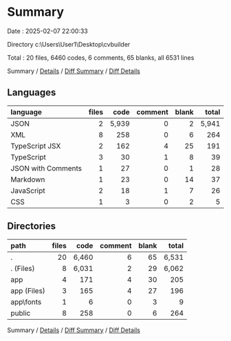 # Summary

Date : 2025-02-07 22:00:33

Directory c:\\Users\\User1\\Desktop\\cvbuilder

Total : 20 files,  6460 codes, 6 comments, 65 blanks, all 6531 lines

Summary / [Details](details.md) / [Diff Summary](diff.md) / [Diff Details](diff-details.md)

## Languages
| language | files | code | comment | blank | total |
| :--- | ---: | ---: | ---: | ---: | ---: |
| JSON | 2 | 5,939 | 0 | 2 | 5,941 |
| XML | 8 | 258 | 0 | 6 | 264 |
| TypeScript JSX | 2 | 162 | 4 | 25 | 191 |
| TypeScript | 3 | 30 | 1 | 8 | 39 |
| JSON with Comments | 1 | 27 | 0 | 1 | 28 |
| Markdown | 1 | 23 | 0 | 14 | 37 |
| JavaScript | 2 | 18 | 1 | 7 | 26 |
| CSS | 1 | 3 | 0 | 2 | 5 |

## Directories
| path | files | code | comment | blank | total |
| :--- | ---: | ---: | ---: | ---: | ---: |
| . | 20 | 6,460 | 6 | 65 | 6,531 |
| . (Files) | 8 | 6,031 | 2 | 29 | 6,062 |
| app | 4 | 171 | 4 | 30 | 205 |
| app (Files) | 3 | 165 | 4 | 27 | 196 |
| app\\fonts | 1 | 6 | 0 | 3 | 9 |
| public | 8 | 258 | 0 | 6 | 264 |

Summary / [Details](details.md) / [Diff Summary](diff.md) / [Diff Details](diff-details.md)
